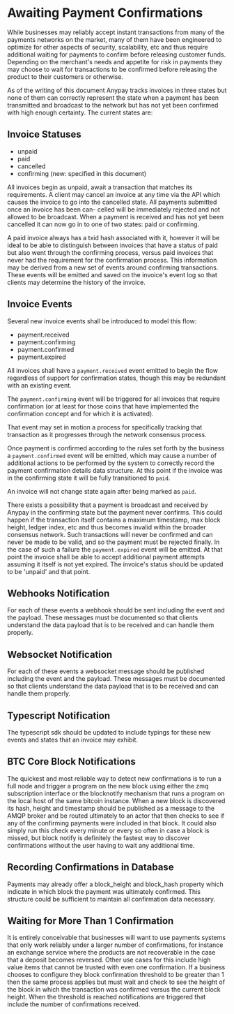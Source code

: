 
# Awaiting Payment Confirmations

While businesses may reliably accept instant transactions from many of the payments networks on the market, many of them
have been engineered to optimize for other aspects of security, scalability, etc and thus require additional waiting for
payments to confirm before releasing customer funds. Depending on the merchant's needs and appetite for risk in payments
they may choose to wait for transactions to be confirmed before releasing the product to their customers or otherwise.

As of the writing of this document Anypay tracks invoices in three states but none of them can correctly represent the
state when a payment has been transmitted and broadcast to the network but has not yet been confirmed with high enough
certainty. The current states are:


## Invoice Statuses

- unpaid
- paid
- cancelled
- confirming (new: specified in this document)

All invoices begin as unpaid, await a transaction that matches its requirements. A client may cancel an invoice at any time
via the API which causes the invoice to go into the cancelled state. All payments submitted once an invoice has been can-
celled will be immediately rejected and not allowed to be broadcast. When a payment is received and has not yet been cancelled
it can now go in to one of two states: paid or confirming.

A paid invoice always has a txid hash associated with it, however it will be ideal to be able to distinguish between invoices
that have a status of paid but also went through the confirming process, versus paid invoices that never had the requirement
for the confirmation process. This information may be derived from a new set of events around confirming transactions. These
events will be emitted and saved on the invoice's event log so that clients may determine the history of the invoice.

## Invoice Events

Several new invoice events shall be introduced to model this flow:

- payment.received
- payment.confirming
- payment.confirmed
- payment.expired

All invoices shall have a `payment.received` event emitted to begin the flow regardless of support for confirmation states, though this may be redundant with an existing event. 

The `payment.confirming` event will be triggered for all invoices that require confirmation (or at least for those coins that have implemented the confirmation concept and for which it is activated).

That event may set in motion a process for specifically tracking that transaction as it progresses through the network consensus process.

Once payment is confirmed according to the rules set forth by the business a `payment.confirmed` event will be emitted, which may cause a number of additional actions to be performed by the system to correctly record the payment confirmation details data structure. At this point if the invoice was in the confirming state it will be fully transitioned to `paid`.

An invoice will not change state again after being marked as `paid`.

There exists a possibility that a payment is broadcast and received by Anypay in the confirming state but the payment never confirms. This could happen if the transaction itself contains a maximum timestamp, max block height, ledger index, etc and thus becomes invalid within the broader consensus network. Such transactions will never be confirmed and can never be made to be valid, and so the payment must be rejected finally. In the case of such a failure the `payment.expired` event will be emitted. At that point the invoice shall be able to accept additional payment attempts assuming it itself is not yet expired. The invoice's status should be updated to be 'unpaid' and that point.

## Webhooks Notification

For each of these events a webhook should be sent including the event and the payload. These messages must be documented so that clients understand the data payload that is to be received and can handle them properly.

## Websocket Notification

For each of these events a websocket message should be published including the event and the payload. These messages must be documented so that clients understand the data payload that is to be received and can handle them properly.

## Typescript Notification

The typescript sdk should be updated to include typings for these new events and states that an invoice may exhibit.

## BTC Core Block Notifications

The quickest and most reliable way to detect new confirmations is to run a full node and trigger a program on the new block using either the zmq subscription interface or the blocknotify mechanism that runs a program on the local host of the same bitcoin instance. When a new block is discovered its hash, height and timestamp should be published as a message to the AMQP broker and be routed ultimately to an actor that then checks to see if any of the confirming payments were included in
that block. It could also simply run this check every minute or every so often in case a block is missed, but block notify is definitely the fastest way to discover confirmations without the user having to wait any additional time.

## Recording Confirmations in Database

Payments may already offer a block_height and block_hash property which indicate in which block the payment was ultimately confirmed. This structure could be sufficient to maintain all confirmation data necessary. 

## Waiting for More Than 1 Confirmation

It is entirely conceivable that businesses will want to use payments systems that only work reliably under a larger number of confirmations, for instance an exchange service where the products are not recoverable in the case that a deposit becomes reversed. Other use cases for this include high value items that cannot be trusted with even one confirmation. If a business chooses to configure they block confirmation threshold to be greater than 1 then the same process applies but must wait and check to see the height of the block in which the transaction was confirmed versus the current block height. When the threshold is reached notifications are triggered that include the number of confirmations received.



